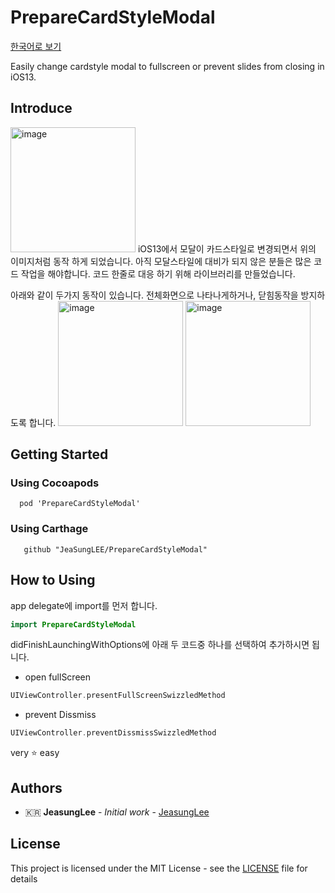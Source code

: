 # PrepareCardStyleModal
[한국어로 보기](https://github.com/JeaSungLEE/PrepareCardStyleModal/blob/master/READMEKR.md)

Easily change cardstyle modal to fullscreen or prevent slides from closing in iOS13.

## Introduce
<img width="200" alt="image" src="https://github.com/JeaSungLEE/PrepareCardStyleModal/blob/master/Images/origin.gif">
iOS13에서 모달이 카드스타일로 변경되면서 위의 이미지처럼 동작 하게 되었습니다.
아직 모달스타일에 대비가 되지 않은 분들은 많은 코드 작업을 해야합니다.
코드 한줄로 대응 하기 위해 라이브러리를 만들었습니다.

아래와 같이 두가지 동작이 있습니다.
전체화면으로 나타나게하거나, 닫힘동작을 방지하도록 합니다.
<img width="200" alt="image" src="https://github.com/JeaSungLEE/PrepareCardStyleModal/blob/master/Images/fullscreen.gif">
<img width="200" alt="image" src="https://github.com/JeaSungLEE/PrepareCardStyleModal/blob/master/Images/preventslide.gif">

## Getting Started
### Using Cocoapods
```
  pod 'PrepareCardStyleModal'
```
### Using Carthage
```
   github "JeaSungLEE/PrepareCardStyleModal"
```

## How to Using
app delegate에 import를 먼저 합니다.
```swift
import PrepareCardStyleModal
```
didFinishLaunchingWithOptions에 아래 두 코드중 하나를 선택하여 추가하시면 됩니다.
- open fullScreen
```swift
UIViewController.presentFullScreenSwizzledMethod
```
- prevent Dissmiss
```swift
UIViewController.preventDissmissSwizzledMethod
```
very ⭐️ easy

## Authors

* 🇰🇷 **JeasungLee** - *Initial work* - [JeasungLee](https://github.com/JeaSungLEE)

## License

This project is licensed under the MIT License - see the [LICENSE](LICENSE) file for details
